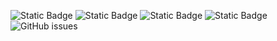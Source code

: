 ![Static Badge](https://img.shields.io/badge/blacklists-60-000000) ![Static Badge](https://img.shields.io/badge/blacklisted-2433990-cc0000) ![Static Badge](https://img.shields.io/badge/whitelisted-2244-00CC00) ![Static Badge](https://img.shields.io/badge/streaming_blacklist-28107-000000) ![GitHub issues](https://img.shields.io/github/issues/fabriziosalmi/blacklists)
